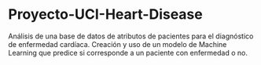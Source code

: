 # Proyecto-UCI-Heart-Disease
Análisis de una base de datos de atributos de pacientes para el diagnóstico de enfermedad cardíaca. 
Creación y uso de un modelo de Machine Learning que predice si corresponde a un paciente con enfermedad o no.
